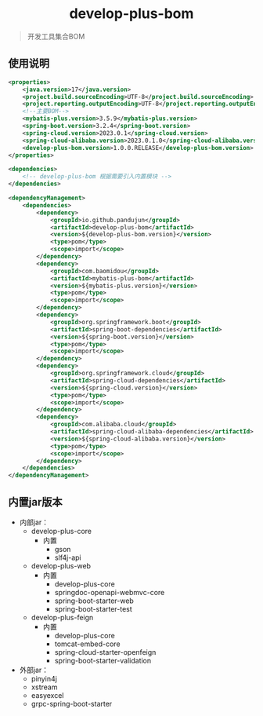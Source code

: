 <h1 align="center">develop-plus-bom</h1>

> 开发工具集合BOM

## 使用说明
```xml
<properties>
    <java.version>17</java.version>
    <project.build.sourceEncoding>UTF-8</project.build.sourceEncoding>
    <project.reporting.outputEncoding>UTF-8</project.reporting.outputEncoding>
    <!--主要BOM-->
    <mybatis-plus.version>3.5.9</mybatis-plus.version>
    <spring-boot.version>3.2.4</spring-boot.version>
    <spring-cloud.version>2023.0.1</spring-cloud.version>
    <spring-cloud-alibaba.version>2023.0.1.0</spring-cloud-alibaba.version>
    <develop-plus-bom.version>1.0.0.RELEASE</develop-plus-bom.version>
</properties>

<dependencies>
    <!-- develop-plus-bom 根据需要引入内置模块 -->
</dependencies>

<dependencyManagement>
    <dependencies>
        <dependency>
            <groupId>io.github.pandujun</groupId>
            <artifactId>develop-plus-bom</artifactId>
            <version>${develop-plus-bom.version}</version>
            <type>pom</type>
            <scope>import</scope>
        </dependency>
        <dependency>
            <groupId>com.baomidou</groupId>
            <artifactId>mybatis-plus-bom</artifactId>
            <version>${mybatis-plus.version}</version>
            <type>pom</type>
            <scope>import</scope>
        </dependency>
        <dependency>
            <groupId>org.springframework.boot</groupId>
            <artifactId>spring-boot-dependencies</artifactId>
            <version>${spring-boot.version}</version>
            <type>pom</type>
            <scope>import</scope>
        </dependency>
        <dependency>
            <groupId>org.springframework.cloud</groupId>
            <artifactId>spring-cloud-dependencies</artifactId>
            <version>${spring-cloud.version}</version>
            <type>pom</type>
            <scope>import</scope>
        </dependency>
        <dependency>
            <groupId>com.alibaba.cloud</groupId>
            <artifactId>spring-cloud-alibaba-dependencies</artifactId>
            <version>${spring-cloud-alibaba.version}</version>
            <type>pom</type>
            <scope>import</scope>
        </dependency>
    </dependencies>
</dependencyManagement>
```

## 内置jar版本
- 内部jar：
  - develop-plus-core
    - 内置
      - gson
      - slf4j-api
  - develop-plus-web
    - 内置
      - develop-plus-core
      - springdoc-openapi-webmvc-core
      - spring-boot-starter-web
      - spring-boot-starter-test
  - develop-plus-feign
    - 内置
      - develop-plus-core
      - tomcat-embed-core
      - spring-cloud-starter-openfeign
      - spring-boot-starter-validation
- 外部jar：
  - pinyin4j
  - xstream
  - easyexcel
  - grpc-spring-boot-starter